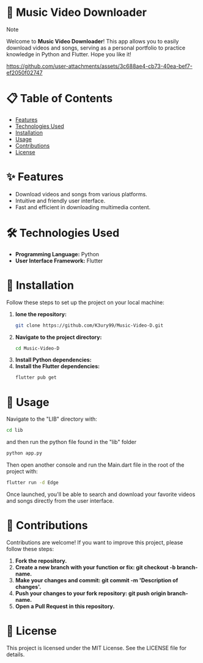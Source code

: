 # 🎵 Music Video Downloader
> [!NOTE]
> Welcome to **Music Video Downloader**! This app allows you to easily download videos and songs, serving as a personal portfolio to practice knowledge in Python and Flutter. Hope you like it!

https://github.com/user-attachments/assets/3c688ae4-cb73-40ea-bef7-ef2050f02747

# 📋 Table of Contents

- [Features](#-features)
- [Technologies Used](#-technologies-used)
- [Installation](#-installation)
- [Usage](#-usage)
- [Contributions](#-contributions)
- [License](#-license)

# ✨ Features

- Download videos and songs from various platforms.
- Intuitive and friendly user interface.
- Fast and efficient in downloading multimedia content.

# 🛠️ Technologies Used

- **Programming Language:** Python
- **User Interface Framework:** Flutter

# 🚀 Installation
Follow these steps to set up the project on your local machine:

1. **lone the repository:**
   ```bash
   git clone https://github.com/K3ury99/Music-Video-D.git
2. **Navigate to the project directory:**
   ```bash
   cd Music-Video-D
3. **Install Python dependencies:**
4. **Install the Flutter dependencies:**
   ```bash
   flutter pub get

# 🎯 Usage
Navigate to the "LIB" directory with:
```bash
cd lib
```
and then run the python file found in the "lib" folder
```bash
python app.py
```
Then open another console and run the Main.dart file in the root of the project with:
```bash
flutter run -d Edge
```

Once launched, you'll be able to search and download your favorite videos and songs directly from the user interface.

# 🤝 Contributions
Contributions are welcome! If you want to improve this project, please follow these steps:

1. **Fork the repository.**
2. **Create a new branch with your function or fix: git checkout -b branch-name.**
3. **Make your changes and commit: git commit -m 'Description of changes'.**
4. **Push your changes to your fork repository: git push origin branch-name.**
5. **Open a Pull Request in this repository.**

# 📄 License
This project is licensed under the MIT License. See the LICENSE file for details.










   
